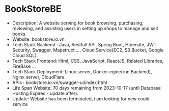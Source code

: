 # BookStoreBE
<ul>
  <li>Description: A website serving for book browsing, purchasing, reviewing, and assisting users in setting up shops to manage and sell books.</li>
  <li>Website: bookstore.io.vn</li>
  <li>Tech Stack Backend : Java, Restfull API, Spring Boot, Hibenate, JWT Security, Swagger, Mapstruct ..., Cloud Service(EC2, S3 Bucket, Google Cloud SQL).</li>
  <li>Tech Stack Frontend: Html, CSS, JavaScript, ReactJS, Related Libraries, FireBase ...</li>
  <li>Tech Stack Deployment: Linux server, Docker egine(run Backend), Nginx server, CloudFlare.</li>
  <li>APIs : bookstore.io.vn/swagger-ui/index.html</li>
  <li>Life Span Website: 70 days remaining from 2023-10-17 (until Database Hosting Expires - update after).</li>
  <li>Update: Website has been terminated, i am looking for new could service</li>
</ul>
